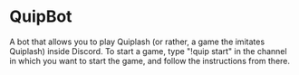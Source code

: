 # QuipBot
 A bot that allows you to play Quiplash (or rather, a game the imitates Quiplash) inside Discord.
 To start a game, type "!quip start" in the channel in which you want to start the game, 
 and follow the instructions from there.